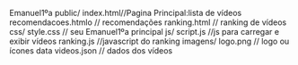 Emanuel1ºa
public/
index.html//Pagina Principal:lista de vídeos
recomendacoes.htmlo // recomendações
ranking.html // ranking de vídeos
css/
style.css // seu Emanuel1ºa principal
js/
script.js //js para carregar e exibir vídeos 
ranking.js //javascript do ranking 
imagens/
logo.png // logo ou ícones
data
videos.json // dados dos vídeos
